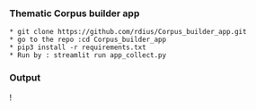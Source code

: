 ### Thematic Corpus builder app
```
* git clone https://github.com/rdius/Corpus_builder_app.git
* go to the repo :cd Corpus_builder_app
* pip3 install -r requirements.txt
* Run by : streamlit run app_collect.py
```

### Output
!
